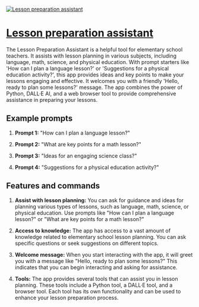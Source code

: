 [![Lesson preparation assistant](https://files.oaiusercontent.com/file-SzWSlxMd0I2N3eiFeMqrZef5?se=2123-10-18T02%3A49%3A50Z&sp=r&sv=2021-08-06&sr=b&rscc=max-age%3D31536000%2C%20immutable&rscd=attachment%3B%20filename%3D03aee872-627f-4256-a994-4fa913250302.png&sig=LqoATT%2B6x6KdZqQsH61TgvubAQwUckx3AQ5ln3t8YHA%3D)](https://chat.openai.com/g/g-xRhm87Djz-lesson-preparation-assistant)

# [Lesson preparation assistant](https://chat.openai.com/g/g-xRhm87Djz-lesson-preparation-assistant)

The Lesson Preparation Assistant is a helpful tool for elementary school teachers. It assists with lesson planning in various subjects, including language, math, science, and physical education. With prompt starters like 'How can I plan a language lesson?' or 'Suggestions for a physical education activity?', this app provides ideas and key points to make your lessons engaging and effective. It welcomes you with a friendly 'Hello, ready to plan some lessons?' message. The app combines the power of Python, DALL·E AI, and a web browser tool to provide comprehensive assistance in preparing your lessons.

## Example prompts

1. **Prompt 1:** "How can I plan a language lesson?"

2. **Prompt 2:** "What are key points for a math lesson?"

3. **Prompt 3:** "Ideas for an engaging science class?"

4. **Prompt 4:** "Suggestions for a physical education activity?"

## Features and commands

1. **Assist with lesson planning:** You can ask for guidance and ideas for planning various types of lessons, such as language, math, science, or physical education. Use prompts like "How can I plan a language lesson?" or "What are key points for a math lesson?"

2. **Access to knowledge:** The app has access to a vast amount of knowledge related to elementary school lesson planning. You can ask specific questions or seek suggestions on different topics.

3. **Welcome message:** When you start interacting with the app, it will greet you with a message like "Hello, ready to plan some lessons?" This indicates that you can begin interacting and asking for assistance.

4. **Tools:** The app provides several tools that can assist you in lesson planning. These tools include a Python tool, a DALL·E tool, and a browser tool. Each tool has its own functionality and can be used to enhance your lesson preparation process.